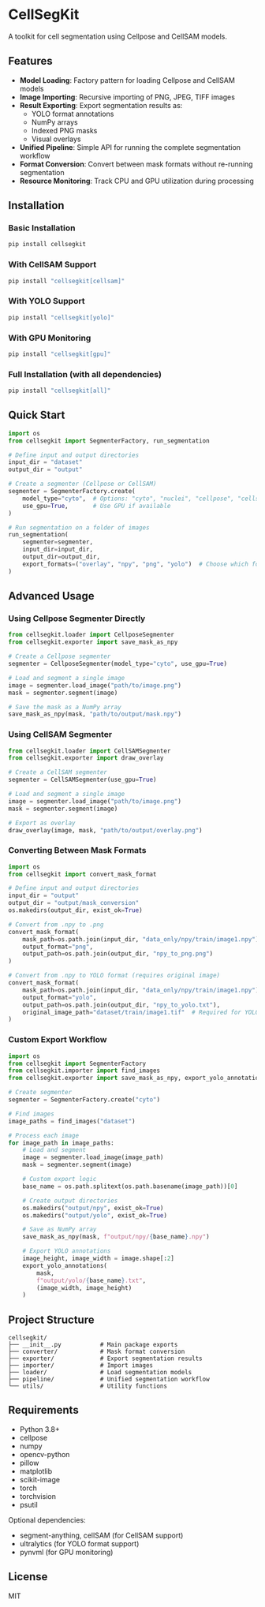 # CellSegKit

A toolkit for cell segmentation using Cellpose and CellSAM models.

## Features

- **Model Loading**: Factory pattern for loading Cellpose and CellSAM models
- **Image Importing**: Recursive importing of PNG, JPEG, TIFF images
- **Result Exporting**: Export segmentation results as:
  - YOLO format annotations
  - NumPy arrays
  - Indexed PNG masks
  - Visual overlays
- **Unified Pipeline**: Simple API for running the complete segmentation workflow
- **Format Conversion**: Convert between mask formats without re-running segmentation
- **Resource Monitoring**: Track CPU and GPU utilization during processing

## Installation

### Basic Installation

```bash
pip install cellsegkit
```

### With CellSAM Support

```bash
pip install "cellsegkit[cellsam]"
```

### With YOLO Support

```bash
pip install "cellsegkit[yolo]"
```

### With GPU Monitoring

```bash
pip install "cellsegkit[gpu]"
```

### Full Installation (with all dependencies)

```bash
pip install "cellsegkit[all]"
```

## Quick Start

```python
import os
from cellsegkit import SegmenterFactory, run_segmentation

# Define input and output directories
input_dir = "dataset"
output_dir = "output"

# Create a segmenter (Cellpose or CellSAM)
segmenter = SegmenterFactory.create(
    model_type="cyto",  # Options: "cyto", "nuclei", "cellpose", "cellsam"
    use_gpu=True,       # Use GPU if available
)

# Run segmentation on a folder of images
run_segmentation(
    segmenter=segmenter,
    input_dir=input_dir,
    output_dir=output_dir,
    export_formats=("overlay", "npy", "png", "yolo")  # Choose which formats to export
)
```

## Advanced Usage

### Using Cellpose Segmenter Directly

```python
from cellsegkit.loader import CellposeSegmenter
from cellsegkit.exporter import save_mask_as_npy

# Create a Cellpose segmenter
segmenter = CellposeSegmenter(model_type="cyto", use_gpu=True)

# Load and segment a single image
image = segmenter.load_image("path/to/image.png")
mask = segmenter.segment(image)

# Save the mask as a NumPy array
save_mask_as_npy(mask, "path/to/output/mask.npy")
```

### Using CellSAM Segmenter

```python
from cellsegkit.loader import CellSAMSegmenter
from cellsegkit.exporter import draw_overlay

# Create a CellSAM segmenter
segmenter = CellSAMSegmenter(use_gpu=True)

# Load and segment a single image
image = segmenter.load_image("path/to/image.png")
mask = segmenter.segment(image)

# Export as overlay
draw_overlay(image, mask, "path/to/output/overlay.png")
```

### Converting Between Mask Formats

```python
import os
from cellsegkit import convert_mask_format

# Define input and output directories
input_dir = "output"
output_dir = "output/mask_conversion"
os.makedirs(output_dir, exist_ok=True)

# Convert from .npy to .png
convert_mask_format(
    mask_path=os.path.join(input_dir, "data_only/npy/train/image1.npy"),
    output_format="png",
    output_path=os.path.join(output_dir, "npy_to_png.png")
)

# Convert from .npy to YOLO format (requires original image)
convert_mask_format(
    mask_path=os.path.join(input_dir, "data_only/npy/train/image1.npy"),
    output_format="yolo",
    output_path=os.path.join(output_dir, "npy_to_yolo.txt"),
    original_image_path="dataset/train/image1.tif"  # Required for YOLO format
)
```

### Custom Export Workflow

```python
import os
from cellsegkit import SegmenterFactory
from cellsegkit.importer import find_images
from cellsegkit.exporter import save_mask_as_npy, export_yolo_annotations

# Create segmenter
segmenter = SegmenterFactory.create("cyto")

# Find images
image_paths = find_images("dataset")

# Process each image
for image_path in image_paths:
    # Load and segment
    image = segmenter.load_image(image_path)
    mask = segmenter.segment(image)

    # Custom export logic
    base_name = os.path.splitext(os.path.basename(image_path))[0]

    # Create output directories
    os.makedirs("output/npy", exist_ok=True)
    os.makedirs("output/yolo", exist_ok=True)

    # Save as NumPy array
    save_mask_as_npy(mask, f"output/npy/{base_name}.npy")

    # Export YOLO annotations
    image_height, image_width = image.shape[:2]
    export_yolo_annotations(
        mask, 
        f"output/yolo/{base_name}.txt", 
        (image_width, image_height)
    )
```

## Project Structure

```
cellsegkit/
├── __init__.py           # Main package exports
├── converter/            # Mask format conversion
├── exporter/             # Export segmentation results
├── importer/             # Import images
├── loader/               # Load segmentation models
├── pipeline/             # Unified segmentation workflow
└── utils/                # Utility functions
```

## Requirements

- Python 3.8+
- cellpose
- numpy
- opencv-python
- pillow
- matplotlib
- scikit-image
- torch
- torchvision
- psutil

Optional dependencies:
- segment-anything, cellSAM (for CellSAM support)
- ultralytics (for YOLO format support)
- pynvml (for GPU monitoring)

## License

MIT

